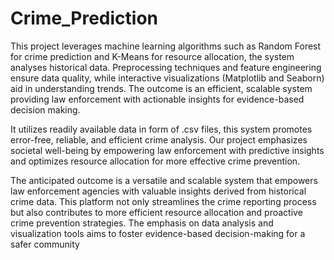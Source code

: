 # Crime_Prediction

This project leverages machine learning algorithms such as Random Forest for crime prediction and K-Means for resource allocation, the system analyses historical data. Preprocessing techniques and feature engineering ensure data quality, while interactive visualizations (Matplotlib and Seaborn) aid in understanding trends. The outcome is an efficient, scalable system providing law enforcement with actionable insights for evidence-based decision making. 
 
It utilizes readily available data in form of .csv files, this system promotes error-free, reliable, and  efficient crime analysis. Our project emphasizes societal well-being by empowering law enforcement with predictive insights and optimizes resource allocation for more effective crime prevention. 
 
The anticipated outcome is a versatile and scalable system that empowers law enforcement agencies with valuable insights derived from historical crime data. This platform not only streamlines the crime reporting process but also contributes to more efficient resource allocation and proactive crime prevention strategies. The emphasis on data analysis and visualization tools aims to foster evidence-based decision-making for a safer community

